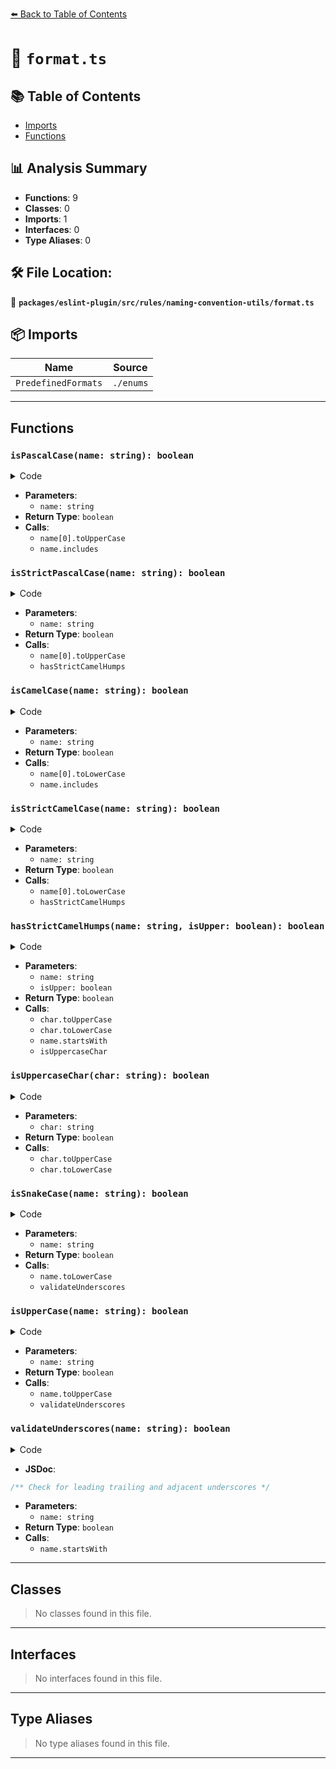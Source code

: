 [⬅️ Back to Table of Contents](../../../../../index.md)

# 📄 `format.ts`

## 📚 Table of Contents

- [Imports](#imports)
- [Functions](#functions)

## 📊 Analysis Summary

- **Functions**: 9
- **Classes**: 0
- **Imports**: 1
- **Interfaces**: 0
- **Type Aliases**: 0

## 🛠️ File Location:
📂 **`packages/eslint-plugin/src/rules/naming-convention-utils/format.ts`**

## 📦 Imports

| Name | Source |
|------|--------|
| `PredefinedFormats` | `./enums` |


---

## Functions

### `isPascalCase(name: string): boolean`

<details><summary>Code</summary>

```ts
function isPascalCase(name: string): boolean {
  return (
    name.length === 0 ||
    (name[0] === name[0].toUpperCase() && !name.includes('_'))
  );
}
```
</details>

- **Parameters**:
  - `name: string`
- **Return Type**: `boolean`
- **Calls**:
  - `name[0].toUpperCase`
  - `name.includes`
### `isStrictPascalCase(name: string): boolean`

<details><summary>Code</summary>

```ts
function isStrictPascalCase(name: string): boolean {
  return (
    name.length === 0 ||
    (name[0] === name[0].toUpperCase() && hasStrictCamelHumps(name, true))
  );
}
```
</details>

- **Parameters**:
  - `name: string`
- **Return Type**: `boolean`
- **Calls**:
  - `name[0].toUpperCase`
  - `hasStrictCamelHumps`
### `isCamelCase(name: string): boolean`

<details><summary>Code</summary>

```ts
function isCamelCase(name: string): boolean {
  return (
    name.length === 0 ||
    (name[0] === name[0].toLowerCase() && !name.includes('_'))
  );
}
```
</details>

- **Parameters**:
  - `name: string`
- **Return Type**: `boolean`
- **Calls**:
  - `name[0].toLowerCase`
  - `name.includes`
### `isStrictCamelCase(name: string): boolean`

<details><summary>Code</summary>

```ts
function isStrictCamelCase(name: string): boolean {
  return (
    name.length === 0 ||
    (name[0] === name[0].toLowerCase() && hasStrictCamelHumps(name, false))
  );
}
```
</details>

- **Parameters**:
  - `name: string`
- **Return Type**: `boolean`
- **Calls**:
  - `name[0].toLowerCase`
  - `hasStrictCamelHumps`
### `hasStrictCamelHumps(name: string, isUpper: boolean): boolean`

<details><summary>Code</summary>

```ts
function hasStrictCamelHumps(name: string, isUpper: boolean): boolean {
  function isUppercaseChar(char: string): boolean {
    return char === char.toUpperCase() && char !== char.toLowerCase();
  }

  if (name.startsWith('_')) {
    return false;
  }
  for (let i = 1; i < name.length; ++i) {
    if (name[i] === '_') {
      return false;
    }
    if (isUpper === isUppercaseChar(name[i])) {
      if (isUpper) {
        return false;
      }
    } else {
      isUpper = !isUpper;
    }
  }
  return true;
}
```
</details>

- **Parameters**:
  - `name: string`
  - `isUpper: boolean`
- **Return Type**: `boolean`
- **Calls**:
  - `char.toUpperCase`
  - `char.toLowerCase`
  - `name.startsWith`
  - `isUppercaseChar`
### `isUppercaseChar(char: string): boolean`

<details><summary>Code</summary>

```ts
function isUppercaseChar(char: string): boolean {
    return char === char.toUpperCase() && char !== char.toLowerCase();
  }
```
</details>

- **Parameters**:
  - `char: string`
- **Return Type**: `boolean`
- **Calls**:
  - `char.toUpperCase`
  - `char.toLowerCase`
### `isSnakeCase(name: string): boolean`

<details><summary>Code</summary>

```ts
function isSnakeCase(name: string): boolean {
  return (
    name.length === 0 ||
    (name === name.toLowerCase() && validateUnderscores(name))
  );
}
```
</details>

- **Parameters**:
  - `name: string`
- **Return Type**: `boolean`
- **Calls**:
  - `name.toLowerCase`
  - `validateUnderscores`
### `isUpperCase(name: string): boolean`

<details><summary>Code</summary>

```ts
function isUpperCase(name: string): boolean {
  return (
    name.length === 0 ||
    (name === name.toUpperCase() && validateUnderscores(name))
  );
}
```
</details>

- **Parameters**:
  - `name: string`
- **Return Type**: `boolean`
- **Calls**:
  - `name.toUpperCase`
  - `validateUnderscores`
### `validateUnderscores(name: string): boolean`

<details><summary>Code</summary>

```ts
function validateUnderscores(name: string): boolean {
  if (name.startsWith('_')) {
    return false;
  }
  let wasUnderscore = false;
  for (let i = 1; i < name.length; ++i) {
    if (name[i] === '_') {
      if (wasUnderscore) {
        return false;
      }
      wasUnderscore = true;
    } else {
      wasUnderscore = false;
    }
  }
  return !wasUnderscore;
}
```
</details>

- **JSDoc**:
```ts
/** Check for leading trailing and adjacent underscores */
```

- **Parameters**:
  - `name: string`
- **Return Type**: `boolean`
- **Calls**:
  - `name.startsWith`

---

## Classes

> No classes found in this file.


---

## Interfaces

> No interfaces found in this file.


---

## Type Aliases

> No type aliases found in this file.


---